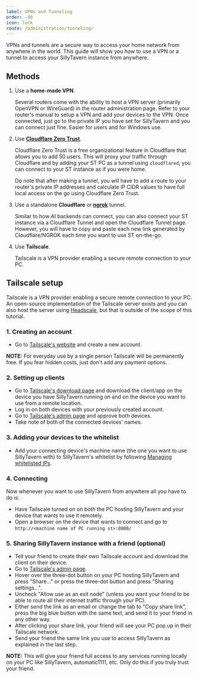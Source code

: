 ```yaml
---
label: VPNs and Tunneling
order: -40
icon: lock
route: /administration/tunneling/
---
```


VPNs and tunnels are a secure way to access your home network from anywhere in the world. This guide will show you how to use a VPN or a tunnel to access your SillyTavern instance from anywhere.

## Methods

1. Use a **home-made VPN**.

   Several routers come with the ability to host a VPN server (primarily OpenVPN or WireGuard) in the router administration page. Refer to your router's manual to setup a VPN and add your devices to the VPN. Once connected, just go to the private IP you have set for SillyTavern and you can connect just fine. Easier for users and for Windows use.

2. Use [**Cloudflare Zero Trust**](https://developers.cloudflare.com/cloudflare-one/).

   Cloudflare Zero Trust is a free organizational feature in Cloudflare that allows you to add 50 users. This will proxy your traffic through Cloudflare and by adding your ST PC as a tunnel using `cloudflared`, you can connect to your ST instance as if you were home.

   Do note that after making a tunnel, you will have to add a route to your router's private IP addresses and calculate IP CIDR values to have full local access on the go using Cloudflare Zero Trust.

3. Use a standalone **Cloudflare** or **[ngrok](https://ngrok.com)** tunnel.

   Similar to how AI backends can connect, you can also connect your ST instance via a Cloudflare Tunnel and open the Cloudflare Tunnel page. However, you will have to copy and paste each new link generated by Cloudflare/NGROK each time you want to use ST on-the-go.

4. Use **Tailscale**.

   Tailscale is a VPN provider enabling a secure remote connection to your PC.

## Tailscale setup

Tailscale is a VPN provider enabling a secure remote connection to your PC. An open-source implementation of the Tailscale server exists and you can also host the server using [Headscale](https://github.com/juanfont/headscale), but that is outside of the scope of this tutorial.

### 1. Creating an account

* Go to [Tailscale's website](https://tailscale.com/) and create a new account.

**NOTE:** For everyday use by a single person Tailscale will be permanently free. If you fear hidden costs, just don't add any payment options.

### 2. Setting up clients

* Go to [Tailscale's download page](https://tailscale.com/download) and download the client/app on the device you have SillyTavern running on and on the device you want to use from a remote location.
* Log in on both devices with your previously created account.
* Go to [Tailscale's admin page](https://login.tailscale.com/admin/machines) and approve both devices.
* Take note of both of the connected devices' names.

### 3. Adding your devices to the whitelist

* Add your connecting device's machine name (the one you want to use SillyTavern with) to SillyTavern's whitelist by following [Managing whitelisted IPs](remote-connections#access-control-by-whitelist).

### 4. Connecting

Now whenever you want to use SillyTavern from anywhere all you have to do is:

* Have Tailscale turned on on both the PC hosting SillyTavern and your device that wants to use it remotely.
* Open a browser on the device that wants to connect and go to `http://<machine name of PC running st>:8000/`

### 5. Sharing SillyTavern instance with a friend (optional)

* Tell your friend to create their own Tailscale account and download the client on their device.
* Go to [Tailscale's admin page](https://login.tailscale.com/admin/machines).
* Hover over the three-dot button on your PC hosting SillyTavern and press "Share..." or press the three-dot button and press "Sharing settings...".
* Uncheck "Allow use as an exit node" (unless you want your friend to be able to route all their internet traffic through your PC).
* Either send the link as an email or change the tab to "Copy share link", press the big blue button with the same text, and send it to your friend in any other way.
* After clicking your share link, your friend will see your PC pop up in their Tailscale network.
* Send your friend the same link you use to access SillyTavern as explained in the last step.

**NOTE:** This will give your friend full access to any services running locally on your PC like SillyTavern, automatic1111, etc. Only do this if you truly trust your friend.
